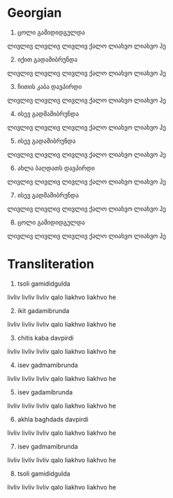 # Georgian

1. ცოლი გამიდიდგულდა

ლივლივ ლივლივ ლივლივ ქალო
ლიახვო ლიახვო ჰე

2. იქით გადამიბრუნდა

ლივლივ ლივლივ ლივლივ ქალო
ლიახვო ლიახვო ჰე

3. ჩითის კაბა დავპირდი

ლივლივ ლივლივ ლივლივ ქალო
ლიახვო ლიახვო ჰე

4. ისევ გადმამიბრუნდა

ლივლივ ლივლივ ლივლივ ქალო
ლიახვო ლიახვო ჰე

5. ისევ გადამიბრუნდა

ლივლივ ლივლივ ლივლივ ქალო
ლიახვო ლიახვო ჰე

6. ახლა ბაღდათს დავპირდი

ლივლივ ლივლივ ლივლივ ქალო
ლიახვო ლიახვო ჰე

7. ისევ გადმამიბრუნდა

ლივლივ ლივლივ ლივლივ ქალო
ლიახვო ლიახვო ჰე

8. ცოლი გამიდიდგულდა

ლივლივ ლივლივ ლივლივ ქალო
ლიახვო ლიახვო ჰე

# Transliteration

1. tsoli gamididgulda

livliv livliv livliv qalo 
liakhvo liakhvo he

2. ikit gadamibrunda

livliv livliv livliv qalo 
liakhvo liakhvo he

3. chitis kaba davpirdi

livliv livliv livliv qalo 
liakhvo liakhvo he

4. isev gadmamibrunda

livliv livliv livliv qalo 
liakhvo liakhvo he

5. isev gadamibrunda

livliv livliv livliv qalo 
liakhvo liakhvo he

6. akhla baghdads davpirdi

livliv livliv livliv qalo 
liakhvo liakhvo he

7. isev gadmamibrunda

livliv livliv livliv qalo 
liakhvo liakhvo he

8. tsoli gamididgulda

livliv livliv livliv qalo 
liakhvo liakhvo he